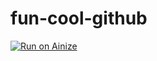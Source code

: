 # fun-cool-github  

[![Run on Ainize](https://ainize.ai/static/images/run_on_ainize_button.svg)](https://ainize.web.app/redirect?git_repo=github.com/heartcored98/fun-cool-github.git)
